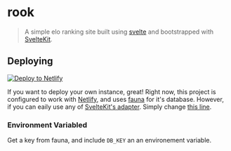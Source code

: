 # rook

> A simple elo ranking site built using [svelte](https://github.com/sveltejs/svelte) and bootstrapped with [SvelteKit](https://github.com/sveltejs/kit).

## Deploying

<a href="https://app.netlify.com/start/deploy?repository=https://github.com/chiptopher/rook"><img src="https://www.netlify.com/img/deploy/button.svg" alt="Deploy to Netlify"></a>

If you want to deploy your own instance, great! Right now, this project is configured to work with [Netlify](https://www.netlify.com/), and uses [fauna](https://fauna.com/) for it's database. However, if you can eaily use any of [SvelteKit's adapter](https://kit.svelte.dev/docs#adapters). Simply change [this line](https://github.com/chiptopher/rook/blob/5e64e4d3ae62fc4a39beb9d350d3cb8704c14d43/svelte.config.cjs#L15).

### Environment Variabled

Get a key from fauna, and include `DB_KEY` an an environement variable.
